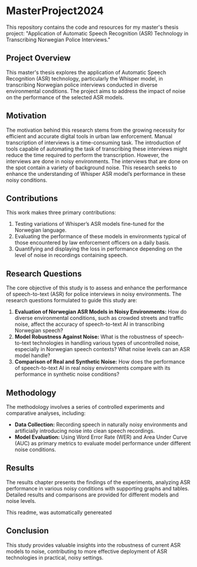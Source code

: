 # MasterProject2024

This repository contains the code and resources for my master's thesis project: "Application of Automatic Speech Recognition (ASR) Technology in Transcribing Norwegian Police Interviews."

## Project Overview

This master's thesis explores the application of Automatic Speech Recognition (ASR) technology, particularly the Whisper model, in transcribing Norwegian police interviews conducted in diverse environmental conditions. The project aims to address the impact of noise on the performance of the selected ASR models.

## Motivation

The motivation behind this research stems from the growing necessity for efficient and accurate digital tools in urban law enforcement. Manual transcription of interviews is a time-consuming task. The introduction of tools capable of automating the task of transcribing these interviews might reduce the time required to perform the transcription. However, the interviews are done in noisy environments. The interviews that are done on the spot contain a variety of background noise. This research seeks to enhance the understanding of Whisper ASR model’s performance in these noisy conditions.

## Contributions

This work makes three primary contributions:
1. Testing variations of Whisper’s ASR models fine-tuned for the Norwegian language.
2. Evaluating the performance of these models in environments typical of those encountered by law enforcement officers on a daily basis.
3. Quantifying and displaying the loss in performance depending on the level of noise in recordings containing speech.

## Research Questions

The core objective of this study is to assess and enhance the performance of speech-to-text (ASR) for police interviews in noisy environments. The research questions formulated to guide this study are:

1. **Evaluation of Norwegian ASR Models in Noisy Environments:** How do diverse environmental conditions, such as crowded streets and traffic noise, affect the accuracy of speech-to-text AI in transcribing Norwegian speech?
2. **Model Robustness Against Noise:** What is the robustness of speech-to-text technologies in handling various types of uncontrolled noise, especially in Norwegian speech contexts? What noise levels can an ASR model handle?
3. **Comparison of Real and Synthetic Noise:** How does the performance of speech-to-text AI in real noisy environments compare with its performance in synthetic noise conditions?

## Methodology

The methodology involves a series of controlled experiments and comparative analyses, including:
- **Data Collection:** Recording speech in naturally noisy environments and artificially introducing noise into clean speech recordings.
- **Model Evaluation:** Using Word Error Rate (WER) and Area Under Curve (AUC) as primary metrics to evaluate model performance under different noise conditions.

## Results

The results chapter presents the findings of the experiments, analyzing ASR performance in various noisy conditions with supporting graphs and tables. Detailed results and comparisons are provided for different models and noise levels.

This readme, was automatically genereated

## Conclusion

This study provides valuable insights into the robustness of current ASR models to noise, contributing to more effective deployment of ASR technologies in practical, noisy settings.
